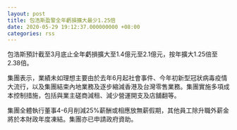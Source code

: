 ```yaml
---
layout: post
title: 包浩斯盈警全年虧損擴大最少1.25倍
date: 2020-05-29 19:12:37.000000000 +08:00
categories: rss
---
```


包浩斯預計截至3月底止全年虧損擴大至1.4億元至2.1億元，按年擴大1.25倍至2.38倍。

集團表示，業績未如理想主要由於去年6月起社會事件、今年初新型冠狀病毒疫情大流行，以及集團結束內地業務及逐步縮減香港及台灣零售業務。集團實施多項成本控制措施，包括與業主磋商減租、減少營運開支及店舖翻等。

集團全體執行董事4-6月削減25%薪酬或相應放無薪假期，其他員工除升職外薪金將於本財政年度凍結。集團亦已申請政府資助。
